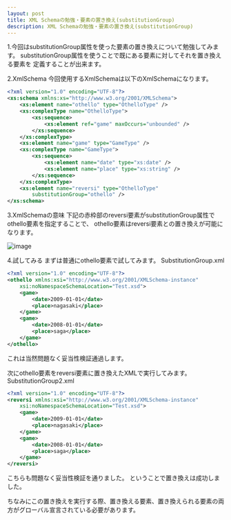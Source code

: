 ```yaml
---
layout: post
title: XML Schemaの勉強・要素の置き換え(substitutionGroup)
description: XML Schemaの勉強・要素の置き換え(substitutionGroup)
---
```

1.今回はsubstitutionGroup属性を使った要素の置き換えについて勉強してみます。
substitutionGroup属性を使うことで既にある要素に対してそれを置き換える要素を
定義することが出来ます。

2.XmlSchema
今回使用するXmlSchemaは以下のXmlSchemaになります。

```xml
<?xml version="1.0" encoding="UTF-8"?>
<xs:schema xmlns:xs="http://www.w3.org/2001/XMLSchema">
	<xs:element name="othello" type="OthelloType" />
	<xs:complexType name="OthelloType">
		<xs:sequence>
			<xs:element ref="game" maxOccurs="unbounded" />
		</xs:sequence>
	</xs:complexType>
	<xs:element name="game" type="GameType" />
	<xs:complexType name="GameType">
		<xs:sequence>
			<xs:element name="date" type="xs:date" />
			<xs:element name="place" type="xs:string" />
		</xs:sequence>
	</xs:complexType>
	<xs:element name="reversi" type="OthelloType"
		substitutionGroup="othello" />
</xs:schema>
```

3.XmlSchemaの意味
下記の赤枠部のreversi要素がsubstitutionGroup属性でothello要素を指定することで、
othello要素はreversi要素との置き換えが可能になります。

![image]({{site.baseurl}}/assets/images/2009_10_3/SubstitutionGroup.jpg)

4.試してみる
まずは普通にothello要素で試してみます。
SubstitutionGroup.xml

```xml
<?xml version="1.0" encoding="UTF-8"?>
<othello xmlns:xsi="http://www.w3.org/2001/XMLSchema-instance"
	xsi:noNamespaceSchemaLocation="Test.xsd">
	<game>
		<date>2009-01-01</date>
		<place>nagasaki</place>
	</game>
	<game>
		<date>2008-01-01</date>
		<place>saga</place>
	</game>
</othello>
```

これは当然問題なく妥当性検証通過します。

次にothello要素をreversi要素に置き換えたXMLで実行してみます。
SubstitutionGroup2.xml

```xml
<?xml version="1.0" encoding="UTF-8"?>
<reversi xmlns:xsi="http://www.w3.org/2001/XMLSchema-instance"
	xsi:noNamespaceSchemaLocation="Test.xsd">
	<game>
		<date>2009-01-01</date>
		<place>nagasaki</place>
	</game>
	<game>
		<date>2008-01-01</date>
		<place>saga</place>
	</game>
</reversi>
```

こちらも問題なく妥当性検証を通りました。
ということで置き換えは成功しました。

ちなみにこの置き換えを実行する際、置き換える要素、置き換えられる要素の両方がグローバル宣言されている必要があります。

